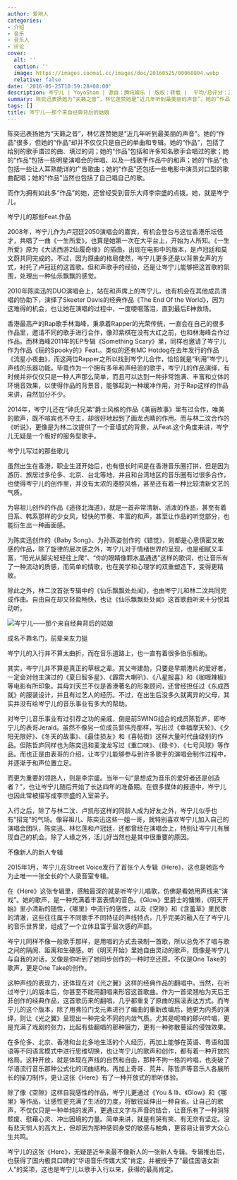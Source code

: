 ```yaml
---
author: 爱地人
categories:
- 介绍
- 音乐
- 音乐人
- 评论
cover:
  alt: ''
  caption: ''
  image: https://images.soomal.cc/images/doc/20160525/00060804.webp
  relative: false
date: '2016-05-25T10:59:28+08:00'
description: 岑宁儿 | YoyoSham | 源自：腾讯娱乐 | 版权：转载 |  平均/总评分：10.00/30
summary: 陈奕迅表扬她为“天籁之音”，林忆莲赞她是“近几年听到最美丽的声音”。她的“作品”很多，但她的“作品”却并不仅仅只是自己的单曲和专辑。她的“作品”，包括了给别的歌手谱过的曲、填过的词；她的“作品”包括和许多知名歌手合唱过的歌……
tags: []
title: 岑宁儿――那个来自经典背后的姑娘
---
```


陈奕迅表扬她为“天籁之音”，林忆莲赞她是“近几年听到最美丽的声音”。她的“作品”很多，但她的“作品”却并不仅仅只是自己的单曲和专辑。她的“作品”，包括了给别的歌手谱过的曲、填过的词；她的“作品”包括和许多知名歌手合唱过的歌；她的“作品”包括一些明星演唱会的伴唱、以及一线歌手作品中的和声；她的“作品”也包括一些让人耳熟能详的广告歌曲；她的“作品”还包括一些电影中演员对口型的歌曲配唱；她的“作品”当然也包括了自己唱自己的歌。

而作为拥有如此多“作品”的她，还曾经受到音乐大师李宗盛的点拨。她，就是岑宁儿。

岑宁儿的那些Feat.作品

2008年，岑宁儿作为卢冠廷2050演唱会的嘉宾，有机会登台与这位香港乐坛怪才，共唱了一曲《一生所爱》，也算是她第一次在大平台上，开始为人所知。《一生所爱》原为《大话西游2仙履奇缘》的插曲，出现在电影中的版本，是卢冠廷和莫文蔚共同完成的。不过，因为原曲的格局使然，岑宁儿更多还是以背景女声的方式，衬托了卢冠廷的这首歌。但和声歌手的经验，还是让岑宁儿能够把这首歌的氛围，处理出一种仙乐飘飘的感觉。



2010年陈奕迅的DUO演唱会上，站在和声席上的岑宁儿，也有机会在其他成员清唱的协助下，演绎了Skeeter Davis的经典作品《The End Of the World》，因为这难得的机会，也让她在演唱的过程中，一度哽咽落泪，直到最后E神救场。



香港最高产的Rap歌手林海峰，秉承着Rapper的光荣传统，一直会在自己的很多作品里，邀请不同的歌手进行合作，像邓紫棋在没有大红之前，也和林海峰合作过作品。而林海峰2011年的EP专辑《Something Scary》里，同样也邀请了岑宁儿作为作品《玩的Spooky的》Feat.。类似的还有MC Hotdog在去年发行的作品《流星小夜曲》，而这两位Rapper之所以找到岑宁儿合作，恰恰就是“利用”岑宁儿声线的乐器功能。毕竟作为一个拥有多年和声经验的歌手，岑宁儿的作品演绎，有时候并非仅仅只是一种人声那么简单，而且可以达到一种非常饱满、丰富和立体的环境音效果，以使得作品的背景音，能够起到一种缓冲作用，对于Rap这样的作品来讲，自然加分不少。

2014年，岑宁儿还在“钟氏兄弟”爵士风格的作品《美丽故事》里有过合作，唯美的歌声，既不喧宾也不夺主，却很好地起到了画龙点睛的作用。而与林二汶合作的《听说》，更像是为林二汶提供了一个音墙式的背景，从Feat.这个角度来讲，岑宁儿无疑是一个极好的服务型歌手。

岑宁儿写过的那些歌儿

虽然出生在香港，职业生涯开始后，也有很长时间是在香港音乐圈打拼，但是因为游历、旅居过多伦多、北京、台北等地，并且和台湾地区的音乐圈有过很多合作，也使得岑宁儿的创作里，并没有太浓的港腔风格，甚至还有着一种比较清新文艺的气质。

为容祖儿创作的作品《途径北海道》，就是一首非常清新、活泼的作品，甚至有着日系、韩系那样的少女风，轻快的节奏、丰富的和声，甚至让作品的听觉部分，也能衍生出一种画面感。



为陈奕迅创作的《Baby Song》、为孙燕姿创作的《错觉》，则都是心思慎密又敏感的作品，除了旋律的层次感之外，岑宁儿对于情绪世界的呈现，也是细腻又丰富，“阳光从脚尖轻轻往上爬”、“你的眼睛像颗水晶通透”这样的歌词，也让音乐有了一种流动的质感，而简单的情歌，也在美学和心理学的双重塑造下，变得更精致。





除此之外，林二汶首张专辑中的《仙乐飘飘处处闻》，也由岑宁儿和林二汶共同完成作曲。自由自在却又轻盈畅快，也让《仙乐飘飘处处闻》这首歌曲听来十分悦耳动听。

![岑宁儿――那个来自经典背后的姑娘](https://images.soomal.cc/images/doc/20160525/00060804.webp)





成名不靠名门，前辈亲友力挺

岑宁儿的入行并不算太曲折，而在音乐道路上，也一直有着很多伯乐相助。

其实，岑宁儿并不算是真正的草根之辈。其父岑建勋，只要是早期港片的爱好者，一定会对他主演过的《夏日智多星》、《霹雳大喇叭》、《八星报喜》和《咖喱辣椒》等电影有所印象。其母刘天兰不仅是香港著名的形象顾问，还曾经担任过《东成西就》的服装设计，并且有过艺人的经历。不过，在出生后没多久就离异的父母，其实并没有给岑宁儿的音乐事业有多大的帮助。

对岑宁儿音乐事业有过引荐之功的亲戚，倒是前SWING组合的成员陈哲庐，即岑宁儿的表哥Jerald。虽然不像另一位成员郭伟亮那样，写出过《幸福摩天轮》、《夕阳无限好》、《冬天的故事》、《最佳损友》和《喜帖街》这样大量时代曲级别的作品。但陈哲庐同样也为陈奕迅和麦浚龙写过《重口味》、《碌卡》、《七号风球》等作品。而也正是由表哥的介绍，让岑宁儿能够参与到许多歌手的演唱会制作过程中，并逐渐于和声位置立足。

而更为重要的领路人，则是李宗盛。当年一句“是想成为音乐的爱好者还是创造者？”，也让岑宁儿随后开始了长达四年的准备期。在很多媒体的报道中，岑宁儿也因此常被描写成李宗盛的入室弟子。

入行之后，除了与林二汶、卢凯彤这样的同龄人成为好友之外，岑宁儿似乎也有“招宠”的气场。像容祖儿、陈奕迅这些一姐一哥，就特别喜欢岑宁儿加入自己的演唱会团队，陈奕迅、林忆莲和卢冠廷，还都曾经在演唱会上，特别让岑宁儿有展现自己的机会。除了人缘之外，活儿好当然也是其中很重要的原因。

不像新人的新人专辑

2015年1月，岑宁儿在Street Voice发行了首张个人专辑《Here》，这也是她迄今为止唯一一张全长的个人录音室专辑。

在《Here》这张专辑里，感触最深的就是听岑宁儿唱歌，仿佛是看她用声线来“演戏”。她的歌声，是一种充满着丰富表情的音色。《Glow》里爵士的慵懒，《明天开始》里小清新的随性，《哪里》中流行的感性，以及《空隙》和《含羞草》里民歌的清澈，这些往往属于不同歌手不同特征的声线特点，几乎完美的融入在了岑宁儿的音乐世界里，组成了一个立体且富于层次感的声部。



岑宁儿同样不像一般歌手那样，是用唱的方式去录制一首歌，所以总免不了唱与歌之间的隔阂、距离和生硬感。听《明天开始》里她自由灵动的歌声，既像是岑宁儿与自我的对话，又像是你听到了她同步创作的一种时空还原。不仅是One Take的歌声，更是One Take的创作。

这种声线的表现力，还体现在对《光之翼》这样的经典作品的翻唱中。当然，在听过岑宁儿的版本后，你甚至不能用翻唱来形容这首歌曲。作为一首梁翘柏为天后王菲创作的经典作品，这首歌历来的翻唱，几乎都重复了原曲的摇滚表达方式。而岑宁儿的这个版本，除了用弗拉门戈元素进行了编曲的重新改编后，她更为内秀的演绎，则让《光之翼》呈现出一种完全不同的内敛气质。尤其是呢喃的即兴吟唱，更是充满了戏剧的张力，比起有些翻唱的那种狠力，更有一种弥散蔓延的侵蚀效果。



在多伦多、北京、香港和台北多地生活的个人经历，再加上能够在英语、粤语和国语等不同语言模式中进行思维切换，也让岑宁儿的歌声和创作，都有着一种开放的格局。这种开放，就是体现在声线的自然和自由，那种不拘一格的吟唱，也突破了华语流行音乐那种公式化的词曲结构。再加上奇哥、荒井、陈哲庐等音乐人各展所长的操刀制作，更让这张《Here》有了一种开放式的聆听体验。

除了像《空隙》这样自我感性的作品，岑宁儿更通过《You & I》、《Glow》和《哪里》等作品，让感性更充满了生活的力度，将敏锐延伸出一种自省。让自己的歌声，不仅仅只是一种单纯的发声，更通过文字与声音的结合，让音乐有了一种消除颓废、慰藉心灵、冲出困境的力量。简单来讲，就是有哭有笑、有无奈有坚定。没有悲天悯人的高大上，但却因为那种感同身受的敏感与触角，更容易让普罗大众心生共鸣。



岑宁儿的这张《Here》，无疑是近年来最不像新人的一张新人专辑。专辑推出后，也获得了国内极具口碑的“华语音乐传媒大奖”肯定，并被授予了“最佳国语女新人”的奖项，这也是岑宁儿以歌手入行以来，获得的最高肯定。